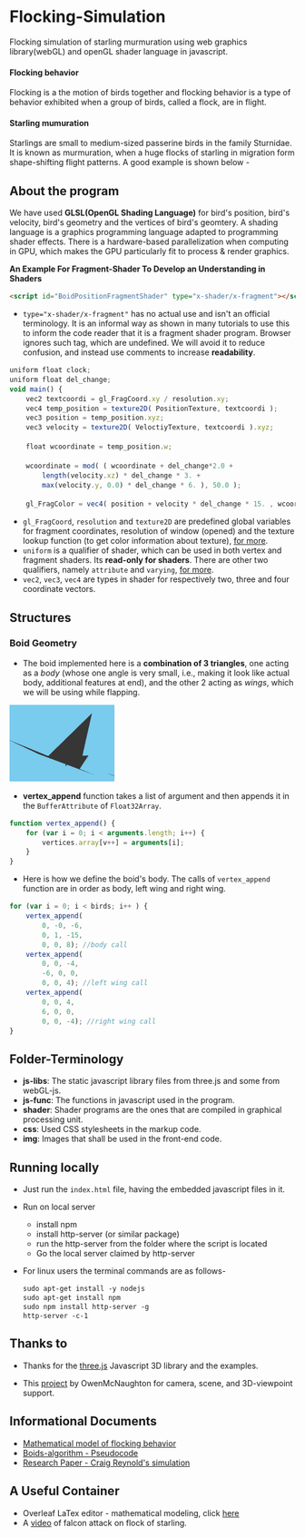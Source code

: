 # Flocking-Simulation
Flocking simulation of starling murmuration using web graphics library(webGL) and openGL shader language in javascript.

#### Flocking behavior
Flocking is a the motion of birds together and flocking behavior is a type of behavior exhibited when a group of birds, called a flock, are in flight.

#### Starling mumuration
Starlings are small to medium-sized passerine birds in the family Sturnidae. It is known as murmuration, when a huge flocks of starling in migration form shape-shifting flight patterns. A good example is shown below - 

## About the program

We have used **GLSL(OpenGL Shading Language)** for bird's position, bird's velocity, bird's geometry and the vertices of bird's geomtery. A shading language is a graphics programming language adapted to programming shader effects. There is a hardware-based parallelization when computing in GPU, which makes the GPU particularly fit to process & render graphics.

**An Example For Fragment-Shader To Develop an Understanding in Shaders**

```html
<script id="BoidPositionFragmentShader" type="x-shader/x-fragment"></script>
```
- `type="x-shader/x-fragment"` has no actual use and isn't an official terminology. It is an informal way as shown in many tutorials to use this to inform the code reader that it is a fragment shader program. Browser ignores such tag, which are undefined. We will avoid it to reduce confusion, and instead use comments to increase **readability**.

```javascript
uniform float clock;
uniform float del_change;
void main()	{
	vec2 textcoordi = gl_FragCoord.xy / resolution.xy;
	vec4 temp_position = texture2D( PositionTexture, textcoordi );
	vec3 position = temp_position.xyz;
	vec3 velocity = texture2D( VeloctiyTexture, textcoordi ).xyz;

	float wcoordinate = temp_position.w;

	wcoordinate = mod( ( wcoordinate + del_change*2.0 +
		length(velocity.xz) * del_change * 3. +
		max(velocity.y, 0.0) * del_change * 6. ), 50.0 );

	gl_FragColor = vec4( position + velocity * del_change * 15. , wcoordinate );}
```
- `gl_FragCoord`, `resolution` and `texture2D` are predefined global variables for fragment coordinates, resolution of window (opened) and the texture lookup function (to get color information about texture), [for more](https://webplatform.github.io/docs/tutorials/webgl_textures/).
- `uniform` is a qualifier of shader, which can be used in both vertex and fragment shaders. Its **read-only for shaders**. There are other two qualifiers, namely `attribute` and `varying`, [for more](https://stackoverflow.com/questions/17537879/in-webgl-what-are-the-differences-between-an-attribute-a-uniform-and-a-varying).
- `vec2`, `vec3`, `vec4` are types in shader for respectively two, three and four coordinate vectors.

## Structures

### Boid Geometry
- The boid implemented here is a **combination of 3 triangles**, one acting as a _body_ (whose one angle is very small, i.e., making it look like actual body, additional features at end), and the other 2 acting as _wings_, which we will be using while flapping.

![Boid Implementation](img/boid1.png)

- **vertex_append** function takes a list of argument and then appends it in the `BufferAttribute` of `Float32Array`.

```javascript
function vertex_append() {
	for (var i = 0; i < arguments.length; i++) {
		vertices.array[v++] = arguments[i];
	}
}
```
- Here is how we define the boid's body. The calls of `vertex_append` function are in order as body, left wing and right wing.

```javascript
for (var i = 0; i < birds; i++ ) {
	vertex_append(
		0, -0, -6,
		0, 1, -15,
		0, 0, 8); //body call
	vertex_append(
		0, 0, -4,
		-6, 0, 0,
		0, 0, 4); //left wing call
	vertex_append(
		0, 0, 4,
		6, 0, 0,
		0, 0, -4); //right wing call
}
```

## Folder-Terminology

- **js-libs**: The static javascript library files from three.js and some from webGL-js.
- **js-func**: The functions in javascript used in the program.
- **shader**: Shader programs are the ones that are compiled in graphical processing unit.
- **css**: Used CSS stylesheets in the markup code.
- **img**: Images that shall be used in the front-end code.

## Running locally

- Just run the `index.html` file, having the embedded javascript files in it.

- Run on local server
	- install npm
	- install http-server (or similar package)
	- run the http-server from the folder where the script is located
	- Go the local server claimed by http-server

- For linux users the terminal commands are as follows-
	```console
	sudo apt-get install -y nodejs
	sudo apt-get install npm
	sudo npm install http-server -g
	http-server -c-1

	```

## Thanks to

- Thanks for the [three.js](https://github.com/mrdoob/three.js/) Javascript 3D library and the examples.

- This [project](https://github.com/OwenMcNaughton/Boids.js) by OwenMcNaughton for camera, scene, and 3D-viewpoint support.


## Informational Documents

- [Mathematical model of flocking behavior](http://www.diva-portal.org/smash/get/diva2:561907/FULLTEXT03.pdf)
- [Boids-algorithm - Pseudocode](http://www.kfish.org/boids/pseudocode.html)
- [Research Paper - Craig Reynold's simulation](http://www.csc.kth.se/utbildning/kandidatexjobb/datateknik/2011/rapport/erneholm_carl-oscar_K11044.pdf)


## A Useful Container
- Overleaf LaTex editor - mathematical modeling, click [here](https://www.overleaf.com/15649991qxqnpwqzxvjr)
- A [video](https://www.youtube.com/watch?v=b8eZJnbDHIg) of falcon attack on flock of starling.

